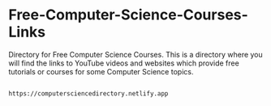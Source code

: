 # Free-Computer-Science-Courses-Links
Directory for Free Computer Science Courses.
This is a directory where you will find the links to YouTube videos and websites which provide free tutorials or courses for some Computer Science topics.



~~~~~~~~~~~~~~~~~~~~~~~~~~~~~~~~~~~~~~~~~~~~~~~~~~~~~~~~~~~~~~~~~~~~~~~~~~~~~Here is the link ~~~~~~~~~~~~~~~~~~~~~~~~~~~~~~~~~~~~~~~~~~~~~~~~~~~~~~~~~~~~~~~~~~~~~~~~~~~~~~~~~~~~~~~~~~~~~~~~~~

https://computersciencedirectory.netlify.app

